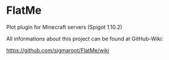 # FlatMe
Plot plugin for Minecraft servers (Spigot 1.10.2)

All informations about this project can be found at GitHub-Wiki:

https://github.com/sigmaroot/FlatMe/wiki
